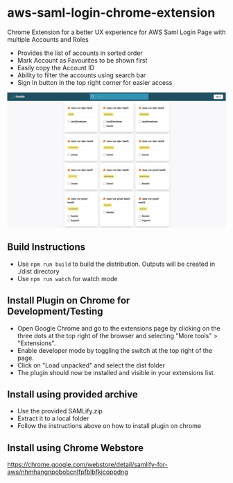# aws-saml-login-chrome-extension
Chrome Extension for a better UX experience for AWS Saml Login Page with multiple Accounts and Roles
- Provides the list of accounts in sorted order
- Mark Account as Favourites to be shown first
- Easily copy the Account ID 
- Ability to filter the accounts using search bar
- Sign In button in the top right corner for easier access

![](image.png)

## Build Instructions
- Use `npm run build` to build the distribution. Outputs will be created in ./dist directory
- Use `npm run watch` for watch mode

## Install Plugin on Chrome for Development/Testing
- Open Google Chrome and go to the extensions page by clicking on the three dots at the top right of the browser and selecting "More tools" > "Extensions".
- Enable developer mode by toggling the switch at the top right of the page.
- Click on "Load unpacked" and select the dist folder
- The plugin should now be installed and visible in your extensions list.

## Install using provided archive
- Use the provided SAMLify.zip
- Extract it to a local folder
- Follow the instructions above on how to install plugin on chrome

## Install using Chrome Webstore
https://chrome.google.com/webstore/detail/samlify-for-aws/nhmhangnpobobcnlfpfblbfkjcoppdng
